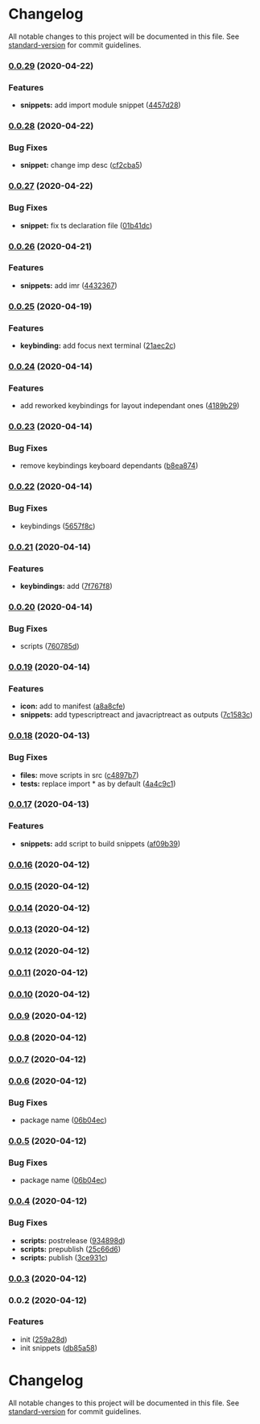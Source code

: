 # Changelog

All notable changes to this project will be documented in this file. See [standard-version](https://github.com/conventional-changelog/standard-version) for commit guidelines.

### [0.0.29](https://github.com/hyphaene/vscode-extension/compare/v0.0.28...v0.0.29) (2020-04-22)


### Features

* **snippets:** add import module snippet ([4457d28](https://github.com/hyphaene/vscode-extension/commit/4457d28a133a3740040bc01be66d8090d3c0e33f))

### [0.0.28](https://github.com/hyphaene/vscode-extension/compare/v0.0.27...v0.0.28) (2020-04-22)


### Bug Fixes

* **snippet:** change imp desc ([cf2cba5](https://github.com/hyphaene/vscode-extension/commit/cf2cba56dd2afb6055b7b0e52a681785b504ac4d))

### [0.0.27](https://github.com/hyphaene/vscode-extension/compare/v0.0.26...v0.0.27) (2020-04-22)


### Bug Fixes

* **snippet:** fix ts declaration file ([01b41dc](https://github.com/hyphaene/vscode-extension/commit/01b41dc3817cbb8ff675597cc7f1f0a3c94b5cbe))

### [0.0.26](https://github.com/hyphaene/vscode-extension/compare/v0.0.25...v0.0.26) (2020-04-21)


### Features

* **snippets:** add imr ([4432367](https://github.com/hyphaene/vscode-extension/commit/44323675b61bc1c2c8e9d2da7c3ca48bdd6289ae))

### [0.0.25](https://github.com/hyphaene/vscode-extension/compare/v0.0.24...v0.0.25) (2020-04-19)


### Features

* **keybinding:** add focus next terminal ([21aec2c](https://github.com/hyphaene/vscode-extension/commit/21aec2cbd42d1e1927ed8db49881161a6b1dcae0))

### [0.0.24](https://github.com/hyphaene/vscode-extension/compare/v0.0.23...v0.0.24) (2020-04-14)


### Features

* add reworked keybindings for layout independant ones ([4189b29](https://github.com/hyphaene/vscode-extension/commit/4189b29b51c5b702ef16b414148f167dd1d1f9e8))

### [0.0.23](https://github.com/hyphaene/vscode-extension/compare/v0.0.22...v0.0.23) (2020-04-14)


### Bug Fixes

* remove keybindings keyboard dependants ([b8ea874](https://github.com/hyphaene/vscode-extension/commit/b8ea874bb8fdece1286a693b9b08c7596e476565))

### [0.0.22](https://github.com/hyphaene/vscode-extension/compare/v0.0.21...v0.0.22) (2020-04-14)


### Bug Fixes

* keybindings ([5657f8c](https://github.com/hyphaene/vscode-extension/commit/5657f8c06db23616c3faa18980de66adfa0c3fbc))

### [0.0.21](https://github.com/hyphaene/vscode-extension/compare/v0.0.20...v0.0.21) (2020-04-14)


### Features

* **keybindings:** add ([7f767f8](https://github.com/hyphaene/vscode-extension/commit/7f767f872356883526b3acdb362e3b01e21b0184))

### [0.0.20](https://github.com/hyphaene/vscode-extension/compare/v0.0.19...v0.0.20) (2020-04-14)


### Bug Fixes

*  scripts ([760785d](https://github.com/hyphaene/vscode-extension/commit/760785d315e776bb557b7ee75a3df4b0b5856f29))

### [0.0.19](https://github.com/hyphaene/vscode-extension/compare/v0.0.18...v0.0.19) (2020-04-14)


### Features

* **icon:** add to manifest ([a8a8cfe](https://github.com/hyphaene/vscode-extension/commit/a8a8cfefeda415e825b3d0928fd32674e78dcf9e))
* **snippets:** add typescriptreact and javacriptreact as outputs ([7c1583c](https://github.com/hyphaene/vscode-extension/commit/7c1583c1b339595a7a61fb0622f3fb34d52c0b12))

### [0.0.18](https://github.com/hyphaene/vscode-extension/compare/v0.0.17...v0.0.18) (2020-04-13)


### Bug Fixes

* **files:** move scripts in src ([c4897b7](https://github.com/hyphaene/vscode-extension/commit/c4897b70e58959ffd60a71be606c1448fa115035))
* **tests:** replace import * as by default ([4a4c9c1](https://github.com/hyphaene/vscode-extension/commit/4a4c9c1d73e2816606fea62933f294e4e7b2a4ca))

### [0.0.17](https://github.com/hyphaene/vscode-extension/compare/v0.0.16...v0.0.17) (2020-04-13)


### Features

* **snippets:** add script to build snippets ([af09b39](https://github.com/hyphaene/vscode-extension/commit/af09b39342a2804cdabda026ec5d99dbcd7c24bc))

### [0.0.16](https://github.com/hyphaene/vscode-extension/compare/v0.0.15...v0.0.16) (2020-04-12)

### [0.0.15](https://github.com/hyphaene/vscode-extension/compare/v0.0.14...v0.0.15) (2020-04-12)

### [0.0.14](https://github.com/hyphaene/vscode-extension/compare/v0.0.13...v0.0.14) (2020-04-12)

### [0.0.13](https://github.com/hyphaene/vscode-extension/compare/v0.0.10...v0.0.13) (2020-04-12)

### [0.0.12](https://github.com/hyphaene/vscode-extension/compare/v0.0.10...v0.0.12) (2020-04-12)

### [0.0.11](https://github.com/hyphaene/vscode-extension/compare/v0.0.10...v0.0.11) (2020-04-12)

### [0.0.10](https://github.com/hyphaene/vscode-extension/compare/v0.0.9...v0.0.10) (2020-04-12)

### [0.0.9](https://github.com/hyphaene/vscode-extension/compare/v0.0.8...v0.0.9) (2020-04-12)

### [0.0.8](https://github.com/hyphaene/vscode-extension/compare/v0.0.7...v0.0.8) (2020-04-12)

### [0.0.7](https://github.com/hyphaene/vscode-extension/compare/v0.0.6...v0.0.7) (2020-04-12)

### [0.0.6](https://github.com/hyphaene/vscode-extension/compare/v0.0.4...v0.0.6) (2020-04-12)


### Bug Fixes

* package name ([06b04ec](https://github.com/hyphaene/vscode-extension/commit/06b04ecf2dc6561df0490ea9ad376aa3048e629e))

### [0.0.5](https://github.com/hyphaene/vscode-extension/compare/v0.0.4...v0.0.5) (2020-04-12)


### Bug Fixes

* package name ([06b04ec](https://github.com/hyphaene/vscode-extension/commit/06b04ecf2dc6561df0490ea9ad376aa3048e629e))

### [0.0.4](https://github.com/hyphaene/vscode-extension/compare/v0.0.3...v0.0.4) (2020-04-12)


### Bug Fixes

* **scripts:** postrelease ([934898d](https://github.com/hyphaene/vscode-extension/commit/934898d0d331496fec6576abca3f5e8e5b17c9c4))
* **scripts:** prepublish ([25c66d6](https://github.com/hyphaene/vscode-extension/commit/25c66d6209c4e8cd1c9e16c4e7f98ef33fd218f1))
* **scripts:** publish ([3ce931c](https://github.com/hyphaene/vscode-extension/commit/3ce931c593c8c8db5295f83f11d2575634455a87))

### [0.0.3](https://github.com/hyphaene/vscode-extension/compare/v0.0.2...v0.0.3) (2020-04-12)

### 0.0.2 (2020-04-12)


### Features

* init ([259a28d](https://github.com/hyphaene/vscode-extension/commit/259a28d8868793bc21d37985f7f02ae1fd38d625))
* init snippets ([db85a58](https://github.com/hyphaene/vscode-extension/commit/db85a58151b004f071b63d3b6c249e1975725bf3))

# Changelog

All notable changes to this project will be documented in this file. See [standard-version](https://github.com/conventional-changelog/standard-version) for commit guidelines.
